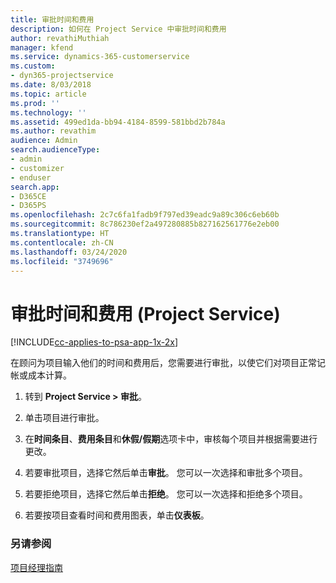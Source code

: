 ```yaml
---
title: 审批时间和费用
description: 如何在 Project Service 中审批时间和费用
author: revathiMuthiah
manager: kfend
ms.service: dynamics-365-customerservice
ms.custom:
- dyn365-projectservice
ms.date: 8/03/2018
ms.topic: article
ms.prod: ''
ms.technology: ''
ms.assetid: 499ed1da-bb94-4184-8599-581bbd2b784a
ms.author: revathim
audience: Admin
search.audienceType:
- admin
- customizer
- enduser
search.app:
- D365CE
- D365PS
ms.openlocfilehash: 2c7c6fa1fadb9f797ed39eadc9a89c306c6eb60b
ms.sourcegitcommit: 8c786230ef2a497280885b827162561776e2eb00
ms.translationtype: HT
ms.contentlocale: zh-CN
ms.lasthandoff: 03/24/2020
ms.locfileid: "3749696"
---
```

# <a name="approve-time-and-expenses-project-service"></a>审批时间和费用 (Project Service)

[!INCLUDE[cc-applies-to-psa-app-1x-2x](../includes/cc-applies-to-psa-app-1x-2x.md)]

在顾问为项目输入他们的时间和费用后，您需要进行审批，以使它们对项目正常记帐或成本计算。  
  
1.  转到 **Project Service > 审批**。  
  
2.  单击项目进行审批。  
  
3.  在**时间条目**、**费用条目**和**休假/假期**选项卡中，审核每个项目并根据需要进行更改。  
  
4.  若要审批项目，选择它然后单击**审批**。 您可以一次选择和审批多个项目。  
  
5.  若要拒绝项目，选择它然后单击**拒绝**。 您可以一次选择和拒绝多个项目。  
  
6.  若要按项目查看时间和费用图表，单击**仪表板**。  
  
### <a name="see-also"></a>另请参阅  
 [项目经理指南](../project-service/project-manager-guide.md)
